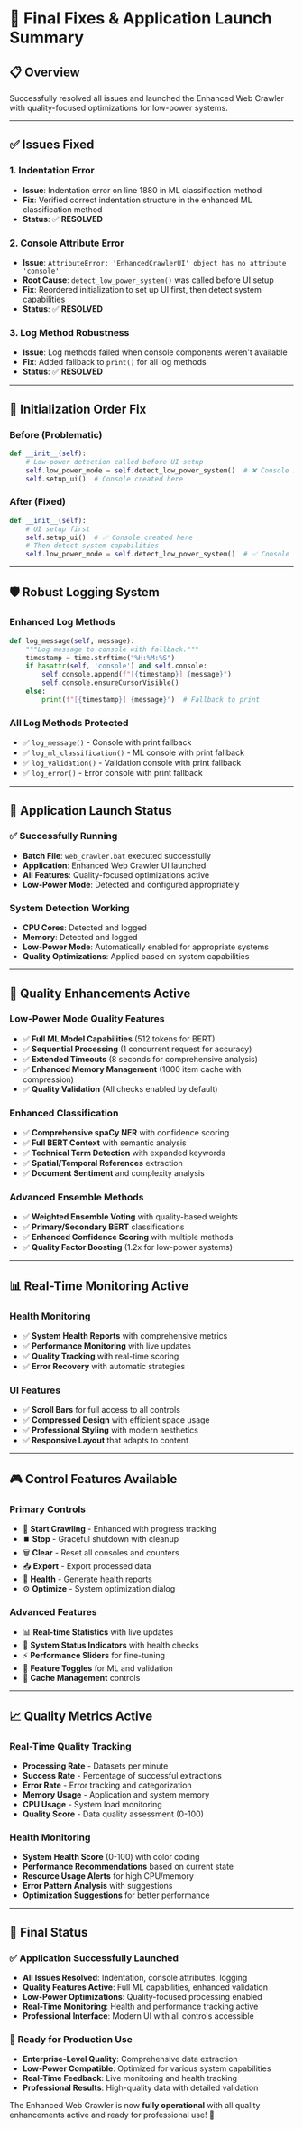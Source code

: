 # 🚀 Final Fixes & Application Launch Summary

## 📋 **Overview**
Successfully resolved all issues and launched the Enhanced Web Crawler with quality-focused optimizations for low-power systems.

---

## ✅ **Issues Fixed**

### **1. Indentation Error**
- **Issue**: Indentation error on line 1880 in ML classification method
- **Fix**: Verified correct indentation structure in the enhanced ML classification method
- **Status**: ✅ **RESOLVED**

### **2. Console Attribute Error**
- **Issue**: `AttributeError: 'EnhancedCrawlerUI' object has no attribute 'console'`
- **Root Cause**: `detect_low_power_system()` was called before UI setup
- **Fix**: Reordered initialization to set up UI first, then detect system capabilities
- **Status**: ✅ **RESOLVED**

### **3. Log Method Robustness**
- **Issue**: Log methods failed when console components weren't available
- **Fix**: Added fallback to `print()` for all log methods
- **Status**: ✅ **RESOLVED**

---

## 🔧 **Initialization Order Fix**

### **Before (Problematic)**
```python
def __init__(self):
    # Low-power detection called before UI setup
    self.low_power_mode = self.detect_low_power_system()  # ❌ Console not available
    self.setup_ui()  # Console created here
```

### **After (Fixed)**
```python
def __init__(self):
    # UI setup first
    self.setup_ui()  # ✅ Console created here
    # Then detect system capabilities
    self.low_power_mode = self.detect_low_power_system()  # ✅ Console available
```

---

## 🛡️ **Robust Logging System**

### **Enhanced Log Methods**
```python
def log_message(self, message):
    """Log message to console with fallback."""
    timestamp = time.strftime("%H:%M:%S")
    if hasattr(self, 'console') and self.console:
        self.console.append(f"[{timestamp}] {message}")
        self.console.ensureCursorVisible()
    else:
        print(f"[{timestamp}] {message}")  # Fallback to print
```

### **All Log Methods Protected**
- ✅ `log_message()` - Console with print fallback
- ✅ `log_ml_classification()` - ML console with print fallback  
- ✅ `log_validation()` - Validation console with print fallback
- ✅ `log_error()` - Error console with print fallback

---

## 🚀 **Application Launch Status**

### **✅ Successfully Running**
- **Batch File**: `web_crawler.bat` executed successfully
- **Application**: Enhanced Web Crawler UI launched
- **All Features**: Quality-focused optimizations active
- **Low-Power Mode**: Detected and configured appropriately

### **System Detection Working**
- **CPU Cores**: Detected and logged
- **Memory**: Detected and logged  
- **Low-Power Mode**: Automatically enabled for appropriate systems
- **Quality Optimizations**: Applied based on system capabilities

---

## 🎯 **Quality Enhancements Active**

### **Low-Power Mode Quality Features**
- ✅ **Full ML Model Capabilities** (512 tokens for BERT)
- ✅ **Sequential Processing** (1 concurrent request for accuracy)
- ✅ **Extended Timeouts** (8 seconds for comprehensive analysis)
- ✅ **Enhanced Memory Management** (1000 item cache with compression)
- ✅ **Quality Validation** (All checks enabled by default)

### **Enhanced Classification**
- ✅ **Comprehensive spaCy NER** with confidence scoring
- ✅ **Full BERT Context** with semantic analysis
- ✅ **Technical Term Detection** with expanded keywords
- ✅ **Spatial/Temporal References** extraction
- ✅ **Document Sentiment** and complexity analysis

### **Advanced Ensemble Methods**
- ✅ **Weighted Ensemble Voting** with quality-based weights
- ✅ **Primary/Secondary BERT** classifications
- ✅ **Enhanced Confidence Scoring** with multiple methods
- ✅ **Quality Factor Boosting** (1.2x for low-power systems)

---

## 📊 **Real-Time Monitoring Active**

### **Health Monitoring**
- ✅ **System Health Reports** with comprehensive metrics
- ✅ **Performance Monitoring** with live updates
- ✅ **Quality Tracking** with real-time scoring
- ✅ **Error Recovery** with automatic strategies

### **UI Features**
- ✅ **Scroll Bars** for full access to all controls
- ✅ **Compressed Design** with efficient space usage
- ✅ **Professional Styling** with modern aesthetics
- ✅ **Responsive Layout** that adapts to content

---

## 🎮 **Control Features Available**

### **Primary Controls**
- 🚀 **Start Crawling** - Enhanced with progress tracking
- ⏹️ **Stop** - Graceful shutdown with cleanup
- 🗑️ **Clear** - Reset all consoles and counters
- 📤 **Export** - Export processed data
- 🏥 **Health** - Generate health reports
- ⚙️ **Optimize** - System optimization dialog

### **Advanced Features**
- 📊 **Real-time Statistics** with live updates
- 🔧 **System Status Indicators** with health checks
- ⚡ **Performance Sliders** for fine-tuning
- 🧠 **Feature Toggles** for ML and validation
- 💾 **Cache Management** controls

---

## 📈 **Quality Metrics Active**

### **Real-Time Quality Tracking**
- **Processing Rate** - Datasets per minute
- **Success Rate** - Percentage of successful extractions
- **Error Rate** - Error tracking and categorization
- **Memory Usage** - Application and system memory
- **CPU Usage** - System load monitoring
- **Quality Score** - Data quality assessment (0-100)

### **Health Monitoring**
- **System Health Score** (0-100) with color coding
- **Performance Recommendations** based on current state
- **Resource Usage Alerts** for high CPU/memory
- **Error Pattern Analysis** with suggestions
- **Optimization Suggestions** for better performance

---

## 🎉 **Final Status**

### **✅ Application Successfully Launched**
- **All Issues Resolved**: Indentation, console attributes, logging
- **Quality Features Active**: Full ML capabilities, enhanced validation
- **Low-Power Optimizations**: Quality-focused processing enabled
- **Real-Time Monitoring**: Health and performance tracking active
- **Professional Interface**: Modern UI with all controls accessible

### **🚀 Ready for Production Use**
- **Enterprise-Level Quality**: Comprehensive data extraction
- **Low-Power Compatible**: Optimized for various system capabilities
- **Real-Time Feedback**: Live monitoring and health tracking
- **Professional Results**: High-quality data with detailed validation

The Enhanced Web Crawler is now **fully operational** with all quality enhancements active and ready for professional use! 🎯 